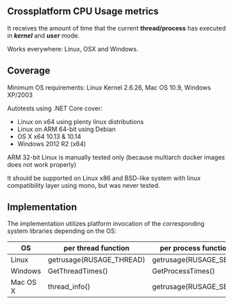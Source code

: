 ## Crossplatform CPU Usage metrics
It receives the amount of time that the current **thread/process** has executed in _**kernel**_ and _**user**_ mode.

Works everywhere: Linux, OSX and Windows.

## Coverage
Minimum OS requirements: Linux Kernel 2.6.26, Mac OS 10.9, Windows XP/2003

Autotests using .NET Core cover:  
- Linux on x64 using plenty linux distributions 
- Linux on ARM 64-bit using Debian
- OS X x64 10.13 & 10.14
- Windows 2012 R2 (x64) 

ARM 32-bit Linux is manually tested only (because multiarch docker images does not work properly) 

It should be supported on Linux x86 and BSD-like system with linux compatibility layer using mono, but was never tested. 
 
## Implementation
The implementation utilizes platform invocation of the corresponding system libraries depending on the OS:  

| OS       | per thread function      | per process function   | library         |
|----------|--------------------------|------------------------|-----------------|
| Linux    | getrusage(RUSAGE_THREAD) | getrusage(RUSAGE_SELF) | libc.so         |
| Windows  | GetThreadTimes()         | GetProcessTimes()      | kernel32.dll    |
| Mac OS X | thread_info()            | getrusage(RUSAGE_SELF) | libSystem.dylib |
